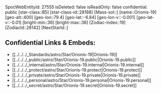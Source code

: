 ﻿---
location: [-6.84,-79.4,400]
type: Star
tags:
- astro/Star

---
SpocWebEntityId: 27555
isDeleted: false
isReadOnly: false
confidential: public
[star-class::B5]
[star-class-id::28188]
[Mass-sol::]
[name::Orionis-19]
[geo-alt::400]
[geo-lon::79.4]
[geo-lat::-6.84]
[geo-lon-v::-0.001]
[geo-lat-v::-0.01]
[bright-min::36]
[bright-max::36]
[Zodiac-index::19]
[ZodiacId::28142]
[NextStarId::]



## Confidential Links & Embeds: 
- [[../../../_Standards/astro/Star/Orionis-19|Orionis-19]] 
- [[../../../_public/astro/Star/Orionis-19.public|Orionis-19.public]] 
- [[../../../_internal/astro/Star/Orionis-19.internal|Orionis-19.internal]] 
- [[../../../_protect/astro/Star/Orionis-19.protect|Orionis-19.protect]] 
- [[../../../_private/astro/Star/Orionis-19.private|Orionis-19.private]] 
- [[../../../_personal/astro/Star/Orionis-19.personal|Orionis-19.personal]] 
- [[../../../_secret/astro/Star/Orionis-19.secret|Orionis-19.secret]] 
